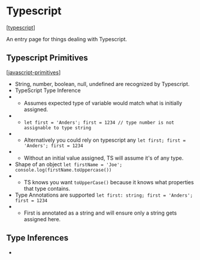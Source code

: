 # Typescript
[[typescript]]

An entry page for things dealing with Typescript.

## Typescript Primitives
[[javascript-primitives]]
* String, number, boolean, null, undefined are recognized by Typescript.
* TypeScript Type Inference
* * Assumes expected type of variable would match what is initially assigned.
* * `let first = 'Anders'; first = 1234 // type number is not assignable to type string`
* * Alternatively you could rely on typescript any `let first; first = 'Anders'; first = 1234`
* * Without an initial value assigned, TS will assume it's of any type.
* Shape of an object `let firstName = 'Joe'; console.log(firstName.toUppercase())`
* * TS knows you want `toUpperCase()` because it knows what properties that type contains.
* Type Annotations are supported `let first: string; first = 'Anders'; first = 1234`
* * First is annotated as a string and will ensure only a string gets assigned here.

## Type Inferences
* 
[//begin]: # "Autogenerated link references for markdown compatibility"
[typescript]: typescript.md "Typescript"
[javascript-primitives]: javascript-primitives.md "Javascript Primitives"
[//end]: # "Autogenerated link references"
